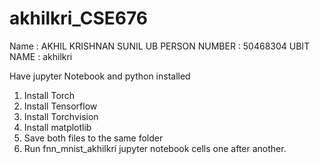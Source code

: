 # akhilkri_CSE676

Name : AKHIL KRISHNAN SUNIL
UB PERSON NUMBER : 50468304
UBIT NAME : akhilkri

Have jupyter Notebook and python installed
1) Install Torch
2) Install Tensorflow
3) Install Torchvision
4) Install matplotlib
5) Save both files to the same folder
6) Run fnn_mnist_akhilkri jupyter notebook cells one after another.
